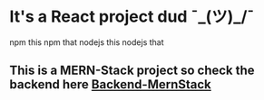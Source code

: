 # It's a React project dud ¯\_(ツ)_/¯
npm this npm that
nodejs this nodejs that
## This is a MERN-Stack project so check the backend here [Backend-MernStack](https://github.com/lynhmo/BackEnd_KichBan)
